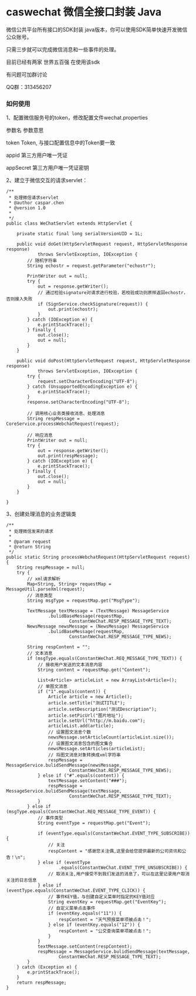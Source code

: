 caswechat 微信全接口封装 Java
========================================
微信公共平台所有接口的SDK封装 java版本，你可以使用SDK简单快速开发微信公众账号。

只需三步就可以完成微信消息和一些事件的处理。

目前已经有两家 世界五百强 在使用该sdk

有问题可加群讨论

QQ群：313456207

### 如何使用
1、配置微信服务号的token，修改配置文件wechat.properties

参数名		参数意思

token		Token, 与接口配置信息中的Token要一致

appid		第三方用户唯一凭证

appSecret	第三方用户唯一凭证密钥


2、建立于微信交互的请求servlet：
	
	/**
	 * 处理微信请求servlet
	 * @author caspar.chen
	 * @version 1.0
	 * 
	 */
	public class WeChatServlet extends HttpServlet {

		private static final long serialVersionUID = 1L;
	
		public void doGet(HttpServletRequest request, HttpServletResponse response)
				throws ServletException, IOException {
			// 随机字符串
			String echostr = request.getParameter("echostr");
	
			PrintWriter out = null;
			try {
				out = response.getWriter();
				// 通过检验signature对请求进行校验，若校验成功则原样返回echostr，否则接入失败
				if (SignService.checkSignature(request)) {
					out.print(echostr);
				}
			} catch (IOException e) {
				e.printStackTrace();
			} finally {
				out.close();
				out = null;
			}
		}
	
		public void doPost(HttpServletRequest request, HttpServletResponse response)
				throws ServletException, IOException {
			try {
				request.setCharacterEncoding("UTF-8");
			} catch (UnsupportedEncodingException e) {
				e.printStackTrace();
			}
			response.setCharacterEncoding("UTF-8");
	
			// 调用核心业务类接收消息、处理消息
			String respMessage = CoreService.processWebchatRequest(request);
	
			// 响应消息
			PrintWriter out = null;
			try {
				out = response.getWriter();
				out.print(respMessage);
			} catch (IOException e) {
				e.printStackTrace();
			} finally {
				out.close();
				out = null;
			}
		}

	}
3、创建处理消息的业务逻辑类

	/**
	 * 处理微信发来的请求
	 * 
	 * @param request
	 * @return String
	 */
	public static String processWebchatRequest(HttpServletRequest request) {
		String respMessage = null;
		try {
			// xml请求解析
			Map<String, String> requestMap = MessageUtil.parseXml(request);
			// 消息类型
			String msgType = requestMap.get("MsgType");

			TextMessage textMessage = (TextMessage) MessageService
					.bulidBaseMessage(requestMap,
							ConstantWeChat.RESP_MESSAGE_TYPE_TEXT);
			NewsMessage newsMessage = (NewsMessage) MessageService
					.bulidBaseMessage(requestMap,
							ConstantWeChat.RESP_MESSAGE_TYPE_NEWS);

			String respContent = "";
			// 文本消息
			if (msgType.equals(ConstantWeChat.REQ_MESSAGE_TYPE_TEXT)) {
				// 接收用户发送的文本消息内容
				String content = requestMap.get("Content");

				List<Article> articleList = new ArrayList<Article>();
				// 单图文消息
				if ("1".equals(content)) {
					Article article = new Article();
					article.setTitle("测试TITLE");
					article.setDescription("测试Description");
					article.setPicUrl("图片地址");
					article.setUrl("http://m.baidu.com");
					articleList.add(article);
					// 设置图文消息个数
					newsMessage.setArticleCount(articleList.size());
					// 设置图文消息包含的图文集合
					newsMessage.setArticles(articleList);
					// 将图文消息对象转换成xml字符串
					respMessage = MessageService.bulidSendMessage(newsMessage,
							ConstantWeChat.RESP_MESSAGE_TYPE_NEWS);
				} else if ("#".equals(content)) {
					textMessage.setContent("###");
					respMessage = MessageService.bulidSendMessage(textMessage,
							ConstantWeChat.RESP_MESSAGE_TYPE_TEXT);
				}
			} else if (msgType.equals(ConstantWeChat.REQ_MESSAGE_TYPE_EVENT)) {
				// 事件类型
				String eventType = requestMap.get("Event");

				if (eventType.equals(ConstantWeChat.EVENT_TYPE_SUBSCRIBE)) {
					// 关注
					respContent = "感谢您关注偶,这里会给您提供最新的公司资讯和公告！\n";
				} else if (eventType
						.equals(ConstantWeChat.EVENT_TYPE_UNSUBSCRIBE)) {
					// 取消关注,用户接受不到我们发送的消息了，可以在这里记录用户取消关注的日志信息
				} else if (eventType.equals(ConstantWeChat.EVENT_TYPE_CLICK)) {
					// 事件KEY值，与创建自定义菜单时指定的KEY值对应
					String eventKey = requestMap.get("EventKey");
					// 自定义菜单点击事件
					if (eventKey.equals("11")) {
						respContent = "天气预报菜单项被点击！";
					} else if (eventKey.equals("12")) {
						respContent = "公交查询菜单项被点击！";
					}
				}
				textMessage.setContent(respContent);
				respMessage = MessageService.bulidSendMessage(textMessage,
						ConstantWeChat.RESP_MESSAGE_TYPE_TEXT);
			}
		} catch (Exception e) {
			e.printStackTrace();
		}
		return respMessage;
	}





